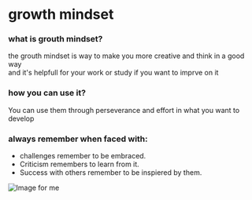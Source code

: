 # growth mindset
### **what is grouth mindset?**
<p>the grouth mindset is way to make you more creative and think in a good way
<br>and it's helpfull for your work or study if you want to imprve on it </p>

### how you can use it?
<p>You can use them through perseverance and effort in what you want to develop</p>

### always remember when faced with:
- challenges remember to be embraced.
- Criticism remembers to learn from it.
- Success with others remember to be inspiered by them.

![Image for me](https://scontent.famm3-2.fna.fbcdn.net/v/t1.0-9/88128617_3544748188929710_136267067350319104_n.jpg?_nc_cat=107&_nc_sid=09cbfe&_nc_eui2=AeEmBrMAKG_BocPiHn0ounpXrSKl0_wkEjStIqXT_CQSNLyzVkU2sc6HxQ0698OXStB7uSjQITIZtPTla4nIDFXU&_nc_ohc=qOgg2IkRxEYAX-20rNK&_nc_ht=scontent.famm3-2.fna&oh=c67e3e5b1bc2adad56320add3838c106&oe=5F154CF8)
